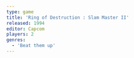 ```yaml
---
type: game
title: 'Ring of Destruction : Slam Master II'
released: 1994
editor: Capcom
players: 2
genres:
  - 'Beat them up'
---
```

